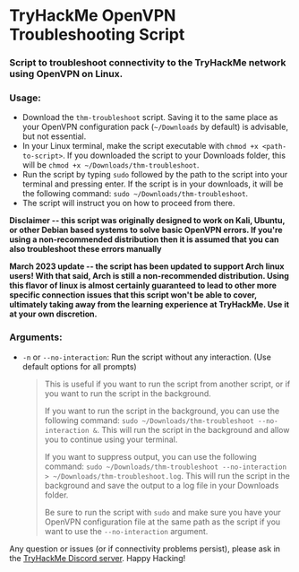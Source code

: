 # TryHackMe OpenVPN Troubleshooting Script

### Script to troubleshoot connectivity to the TryHackMe network using OpenVPN on Linux.

### Usage:

- Download the `thm-troubleshoot` script. Saving it to the same place as your OpenVPN configuration pack (`~/Downloads` by default) is advisable, but not essential.
- In your Linux terminal, make the script executable with `chmod +x <path-to-script>`. If you downloaded the script to your Downloads folder, this will be `chmod +x ~/Downloads/thm-troubleshoot`.
- Run the script by typing `sudo` followed by the path to the script into your terminal and pressing enter. If the script is in your downloads, it will be the following command: `sudo ~/Downloads/thm-troubleshoot`.
- The script will instruct you on how to proceed from there.

**Disclaimer -- this script was originally designed to work on Kali, Ubuntu, or other Debian based systems to solve basic OpenVPN errors. If you're using a non-recommended distribution then it is assumed that you can also troubleshoot these errors manually**

**March 2023 update -- the script has been updated to support Arch linux users! With that said, Arch is still a non-recommended distribution. Using this flavor of linux is almost certainly guaranteed to lead to other more specific connection issues that this script won't be able to cover, ultimately taking away from the learning experience at TryHackMe. Use it at your own discretion.**

### Arguments:

- `-n` or `--no-interaction`: Run the script without any interaction. (Use default options for all prompts)
    <blockquote>
    
    This is useful if you want to run the script from another script, or if you want to run the script in the background. 
    
    If you want to run the script in the background, you can use the following command: `sudo ~/Downloads/thm-troubleshoot --no-interaction &`. This will run the script in the background and allow you to continue using your terminal. 
    
    If you want to suppress output, you can use the following command: `sudo ~/Downloads/thm-troubleshoot --no-interaction > ~/Downloads/thm-troubleshoot.log`. This will run the script in the background and save the output to a log file in your Downloads folder.

    Be sure to run the script with `sudo` and make sure you have your OpenVPN configuration file at the same path as the script if you want to use the `--no-interaction` argument.

    </blockquote>

Any question or issues (or if connectivity problems persist), please ask in the [TryHackMe Discord server](https://discord.gg/F7ERYzz).
Happy Hacking!

